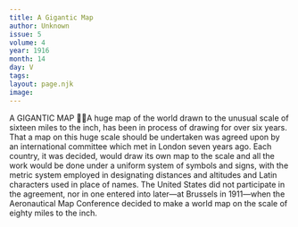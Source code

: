 ```yaml
---
title: A Gigantic Map
author: Unknown
issue: 5
volume: 4
year: 1916
month: 14
day: V
tags:
layout: page.njk
image:
---
```

A GIGANTIC MAP A huge map of the world drawn to the unusual scale of sixteen miles to the inch, has been in process of drawing for over six years. That a map on this huge scale should be undertaken was agreed upon by an international committee which met in London seven years ago. Each country, it was decided, would draw its own map to the scale and all the work would be done under a uniform system of symbols and signs, with the metric system employed in designating distances and altitudes and Latin characters used in place of names. The United States did not participate in the agreement, nor in one entered into later—at Brussels in 1911—when the Aeronautical Map Conference decided to make a world map on the scale of eighty miles to the inch. 
